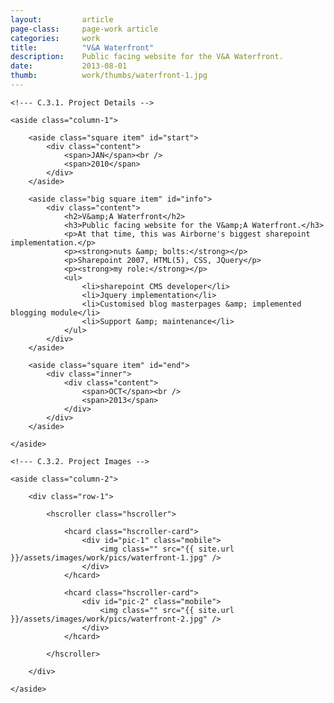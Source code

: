 ```yaml
---
layout: 		article
page-class: 	page-work article
categories: 	work
title:  		"V&A Waterfront"
description:	Public facing website for the V&A Waterfront.
date:   		2013-08-01
thumb: 			work/thumbs/waterfront-1.jpg
---
```


<!--- C.3. CONTENT AREA ------------------------------------------------------------------------------------------- --> 

<section class="project" id="waterfront">

    <!--- C.3.1. Project Details -->
    
    <aside class="column-1">

        <aside class="square item" id="start">
            <div class="content">
                <span>JAN</span><br />
                <span>2010</span>
            </div>
        </aside>

        <aside class="big square item" id="info">
            <div class="content">
                <h2>V&amp;A Waterfront</h2>
                <h3>Public facing website for the V&amp;A Waterfront.</h3>
                <p>At that time, this was Airborne's biggest sharepoint implementation.</p>
                <p><strong>nuts &amp; bolts:</strong></p>
                <p>Sharepoint 2007, HTML(5), CSS, JQuery</p>
                <p><strong>my role:</strong></p>
                <ul>
                    <li>sharepoint CMS developer</li>
                    <li>Jquery implementation</li>
                    <li>Customised blog masterpages &amp; implemented blogging module</li>
                    <li>Support &amp; maintenance</li>
                </ul>
            </div>    
        </aside>

        <aside class="square item" id="end">
            <div class="inner">
                <div class="content">
                    <span>OCT</span><br />
                    <span>2013</span>
                </div>
            </div>  
        </aside>
    
    </aside>
    
    <!--- C.3.2. Project Images -->
    
    <aside class="column-2">
    
        <div class="row-1">
        
            <hscroller class="hscroller">

                <hcard class="hscroller-card">
                    <div id="pic-1" class="mobile">
                        <img class="" src="{{ site.url }}/assets/images/work/pics/waterfront-1.jpg" />
                    </div>
                </hcard>

                <hcard class="hscroller-card">
                    <div id="pic-2" class="mobile">
                        <img class="" src="{{ site.url }}/assets/images/work/pics/waterfront-2.jpg" />
                    </div>
                </hcard>

            </hscroller>
            
        </div>

    </aside>
    
</section>

<!--- C.3. END --------------------------------------------------------------------------------------------------- --> 

<div class="wrapper"></div>
